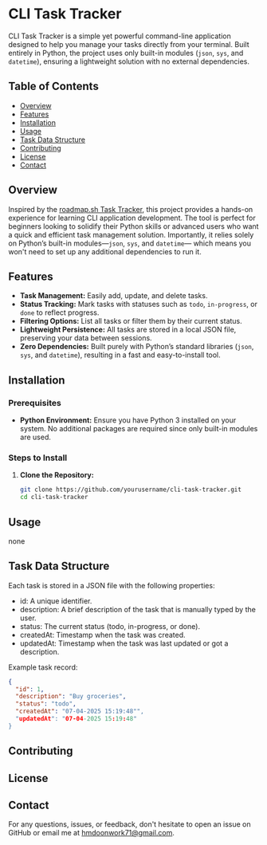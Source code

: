 # CLI Task Tracker

CLI Task Tracker is a simple yet powerful command-line application designed to help you manage your tasks directly from your terminal. Built entirely in Python, the project uses only built-in modules (`json`, `sys`, and `datetime`), ensuring a lightweight solution with no external dependencies.

## Table of Contents
- [Overview](#overview)
- [Features](#features)
- [Installation](#installation)
- [Usage](#usage)
- [Task Data Structure](#task-data-structure)
- [Contributing](#contributing)
- [License](#license)
- [Contact](#contact)

## Overview
Inspired by the [roadmap.sh Task Tracker](https://roadmap.sh/projects/task-tracker), this project provides 
a hands-on experience for learning CLI application development. The tool is perfect for beginners looking to solidify
their Python skills or advanced users who want a quick and efficient task management solution. 
Importantly, it relies solely on Python’s built-in modules—`json`, `sys`, and `datetime`—
which means you won't need to set up any additional dependencies to run it.

## Features
- **Task Management:** Easily add, update, and delete tasks.
- **Status Tracking:** Mark tasks with statuses such as `todo`, `in-progress`, or `done` to reflect progress.
- **Filtering Options:** List all tasks or filter them by their current status.
- **Lightweight Persistence:** All tasks are stored in a local JSON file, preserving your data between sessions.
- **Zero Dependencies:** Built purely with Python’s standard libraries (`json`, `sys`, and `datetime`), 
resulting in a fast and easy-to-install tool.

## Installation

### Prerequisites
- **Python Environment:** Ensure you have Python 3 installed on your system.
No additional packages are required since only built-in modules are used.

### Steps to Install
1. **Clone the Repository:**
   ``` bash
   git clone https://github.com/yourusername/cli-task-tracker.git
   cd cli-task-tracker
   ```
## Usage
none

## Task Data Structure
Each task is stored in a JSON file with the following properties:
- id: A unique identifier.
- description: A brief description of the task that is manually typed by the user.
- status: The current status (todo, in-progress, or done).
- createdAt: Timestamp when the task was created.
- updatedAt: Timestamp when the task was last updated or got a description.

Example task record:
``` json
{
  "id": 1,
  "description": "Buy groceries",
  "status": "todo",
  "createdAt": "07-04-2025 15:19:48"",
  "updatedAt": "07-04-2025 15:19:48"
}
```

## Contributing
## License
## Contact
For any questions, issues, or feedback, don't hesitate to open an issue on GitHub or email me at hmdoonwork71@gmail.com.